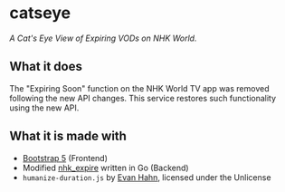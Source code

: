 # catseye
 *A Cat's Eye View of Expiring VODs on NHK World.*

## What it does
The "Expiring Soon" function on the NHK World TV app was removed following the new API changes.
This service restores such functionality using the new API.

## What it is made with
- [Bootstrap 5](https://getbootstrap.com/) (Frontend)
- Modified [nhk_expire](https://gist.github.com/metalfoxdev/bd9528f054b3ec18d1a813ad3517588c) written in Go (Backend)
- `humanize-duration.js` by [Evan Hahn](https://github.com/EvanHahn), licensed under the Unlicense
